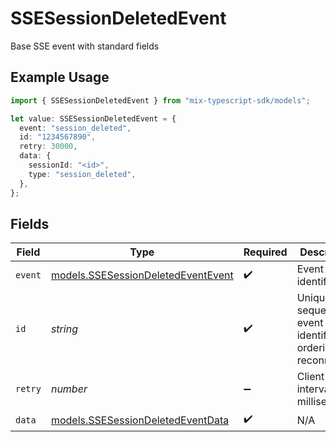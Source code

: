 # SSESessionDeletedEvent

Base SSE event with standard fields

## Example Usage

```typescript
import { SSESessionDeletedEvent } from "mix-typescript-sdk/models";

let value: SSESessionDeletedEvent = {
  event: "session_deleted",
  id: "1234567890",
  retry: 30000,
  data: {
    sessionId: "<id>",
    type: "session_deleted",
  },
};
```

## Fields

| Field                                                                          | Type                                                                           | Required                                                                       | Description                                                                    | Example                                                                        |
| ------------------------------------------------------------------------------ | ------------------------------------------------------------------------------ | ------------------------------------------------------------------------------ | ------------------------------------------------------------------------------ | ------------------------------------------------------------------------------ |
| `event`                                                                        | [models.SSESessionDeletedEventEvent](../models/ssesessiondeletedeventevent.md) | :heavy_check_mark:                                                             | Event type identifier                                                          |                                                                                |
| `id`                                                                           | *string*                                                                       | :heavy_check_mark:                                                             | Unique sequential event identifier for ordering and reconnection               | 1234567890                                                                     |
| `retry`                                                                        | *number*                                                                       | :heavy_minus_sign:                                                             | Client retry interval in milliseconds                                          | 30000                                                                          |
| `data`                                                                         | [models.SSESessionDeletedEventData](../models/ssesessiondeletedeventdata.md)   | :heavy_check_mark:                                                             | N/A                                                                            |                                                                                |